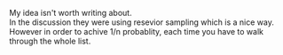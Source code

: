 My idea isn't worth writing about.\
In the discussion they were using resevior sampling which is a nice way.\
However in order to achive 1/n probablity, each time you have to walk through the whole list.
